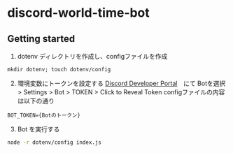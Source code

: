 # discord-world-time-bot

## Getting started

1. dotenv ディレクトリを作成し、configファイルを作成
  ```
  mkdir dotenv; touch dotenv/config
  ```

2. 環境変数にトークンを設定する
  [Discord Developer Portal](https://discord.com/developers/applications/)　にて Botを選択 > Settings > Bot > TOKEN > Click to Reveal Token
  configファイルの内容は以下の通り
  ```
  BOT_TOKEN={Botのトークン}
  ```

3. Bot を実行する
  ```bash
  node -r dotenv/config index.js
  ```
